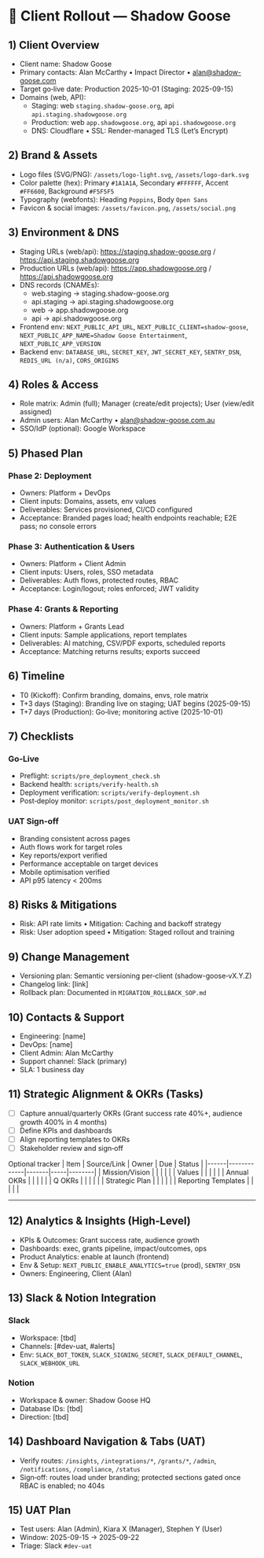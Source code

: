 # 🧭 Client Rollout — Shadow Goose

## 1) Client Overview
- Client name: Shadow Goose
- Primary contacts: Alan McCarthy • Impact Director • alan@shadow-goose.com
- Target go‑live date: Production 2025-10-01 (Staging: 2025-09-15)
- Domains (web, API):
  - Staging: web `staging.shadow-goose.org`, api `api.staging.shadowgoose.org`
  - Production: web `app.shadowgoose.org`, api `api.shadowgoose.org`
  - DNS: Cloudflare • SSL: Render-managed TLS (Let’s Encrypt)

## 2) Brand & Assets
- Logo files (SVG/PNG): `/assets/logo-light.svg`, `/assets/logo-dark.svg`
- Color palette (hex): Primary `#1A1A1A`, Secondary `#FFFFFF`, Accent `#FF6600`, Background `#F5F5F5`
- Typography (webfonts): Heading `Poppins`, Body `Open Sans`
- Favicon & social images: `/assets/favicon.png`, `/assets/social.png`

## 3) Environment & DNS
- Staging URLs (web/api): https://staging.shadow-goose.org / https://api.staging.shadowgoose.org
- Production URLs (web/api): https://app.shadowgoose.org / https://api.shadowgoose.org
- DNS records (CNAMEs):
  - web.staging → staging.shadow-goose.org
  - api.staging → api.staging.shadowgoose.org
  - web → app.shadowgoose.org
  - api → api.shadowgoose.org
- Frontend env: `NEXT_PUBLIC_API_URL`, `NEXT_PUBLIC_CLIENT=shadow-goose`, `NEXT_PUBLIC_APP_NAME=Shadow Goose Entertainment`, `NEXT_PUBLIC_APP_VERSION`
- Backend env: `DATABASE_URL`, `SECRET_KEY`, `JWT_SECRET_KEY`, `SENTRY_DSN`, `REDIS_URL (n/a)`, `CORS_ORIGINS`

## 4) Roles & Access
- Role matrix: Admin (full); Manager (create/edit projects); User (view/edit assigned)
- Admin users: Alan McCarthy • alan@shadow-goose.com.au
- SSO/IdP (optional): Google Workspace

## 5) Phased Plan
### Phase 2: Deployment
- Owners: Platform + DevOps
- Client inputs: Domains, assets, env values
- Deliverables: Services provisioned, CI/CD configured
- Acceptance: Branded pages load; health endpoints reachable; E2E pass; no console errors

### Phase 3: Authentication & Users
- Owners: Platform + Client Admin
- Client inputs: Users, roles, SSO metadata
- Deliverables: Auth flows, protected routes, RBAC
- Acceptance: Login/logout; roles enforced; JWT validity

### Phase 4: Grants & Reporting
- Owners: Platform + Grants Lead
- Client inputs: Sample applications, report templates
- Deliverables: AI matching, CSV/PDF exports, scheduled reports
- Acceptance: Matching returns results; exports succeed

## 6) Timeline
- T0 (Kickoff): Confirm branding, domains, envs, role matrix
- T+3 days (Staging): Branding live on staging; UAT begins (2025-09-15)
- T+7 days (Production): Go‑live; monitoring active (2025-10-01)

## 7) Checklists
### Go‑Live
- Preflight: `scripts/pre_deployment_check.sh`
- Backend health: `scripts/verify-health.sh`
- Deployment verification: `scripts/verify-deployment.sh`
- Post‑deploy monitor: `scripts/post_deployment_monitor.sh`

### UAT Sign‑off
- Branding consistent across pages
- Auth flows work for target roles
- Key reports/export verified
- Performance acceptable on target devices
- Mobile optimisation verified
- API p95 latency < 200ms

## 8) Risks & Mitigations
- Risk: API rate limits • Mitigation: Caching and backoff strategy
- Risk: User adoption speed • Mitigation: Staged rollout and training

## 9) Change Management
- Versioning plan: Semantic versioning per‑client (shadow-goose‑vX.Y.Z)
- Changelog link: [link]
- Rollback plan: Documented in `MIGRATION_ROLLBACK_SOP.md`

## 10) Contacts & Support
- Engineering: [name]
- DevOps: [name]
- Client Admin: Alan McCarthy
- Support channel: Slack (primary)
- SLA: 1 business day

## 11) Strategic Alignment & OKRs (Tasks)
- [ ] Capture annual/quarterly OKRs (Grant success rate 40%+, audience growth 400% in 4 months)
- [ ] Define KPIs and dashboards
- [ ] Align reporting templates to OKRs
- [ ] Stakeholder review and sign‑off

Optional tracker
| Item | Source/Link | Owner | Due | Status |
|------|-------------|-------|-----|--------|
| Mission/Vision |  |  |  |  |
| Values |  |  |  |  |
| Annual OKRs |  |  |  |  |
| Q OKRs |  |  |  |  |
| Strategic Plan |  |  |  |  |
| Reporting Templates |  |  |  |  |

---

## 12) Analytics & Insights (High‑Level)
- KPIs & Outcomes: Grant success rate, audience growth
- Dashboards: exec, grants pipeline, impact/outcomes, ops
- Product Analytics: enable at launch (frontend)
- Env & Setup: `NEXT_PUBLIC_ENABLE_ANALYTICS=true` (prod), `SENTRY_DSN`
- Owners: Engineering, Client (Alan)

## 13) Slack & Notion Integration
### Slack
- Workspace: [tbd]
- Channels: [#dev-uat, #alerts]
- Env: `SLACK_BOT_TOKEN`, `SLACK_SIGNING_SECRET`, `SLACK_DEFAULT_CHANNEL`, `SLACK_WEBHOOK_URL`

### Notion
- Workspace & owner: Shadow Goose HQ
- Database IDs: [tbd]
- Direction: [tbd]

## 14) Dashboard Navigation & Tabs (UAT)
- Verify routes: `/insights`, `/integrations/*`, `/grants/*`, `/admin`, `/notifications`, `/compliance`, `/status`
- Sign‑off: routes load under branding; protected sections gated once RBAC is enabled; no 404s

## 15) UAT Plan
- Test users: Alan (Admin), Kiara X (Manager), Stephen Y (User)
- Window: 2025-09-15 → 2025-09-22
- Triage: Slack `#dev-uat`
